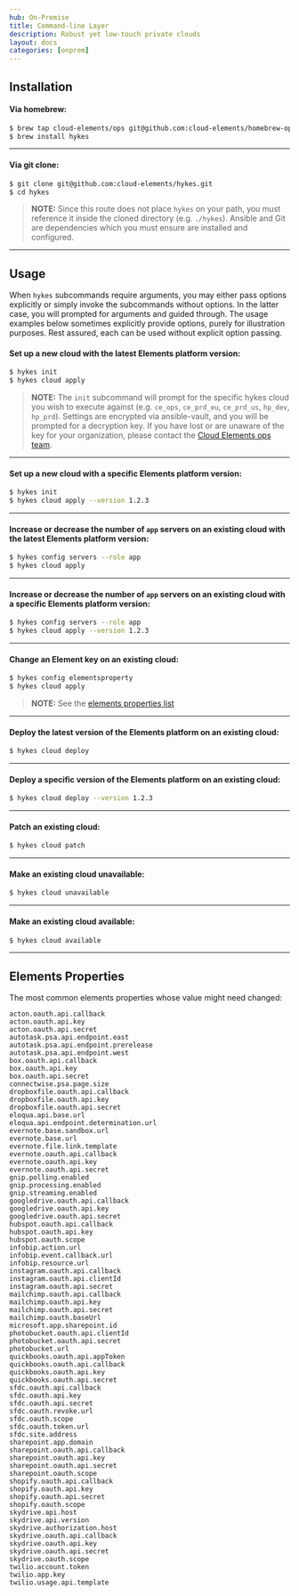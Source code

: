 ```yaml
---
hub: On-Premise
title: Command-line Layer
description: Robust yet low-touch private clouds
layout: docs
categories: [onprem]
---
```


## Installation

#### Via homebrew:

```bash
$ brew tap cloud-elements/ops git@github.com:cloud-elements/homebrew-ops.git
$ brew install hykes
```

---

#### Via git clone:

```bash
$ git clone git@github.com:cloud-elements/hykes.git
$ cd hykes
```

> __NOTE:__ Since this route does not place `hykes` on your path, you must reference it inside the
cloned directory (e.g. `./hykes`). Ansible and Git are dependencies which you must ensure are
installed and configured.

---

## Usage
When `hykes` subcommands require arguments, you may either pass options explicitly or simply invoke
the subcommands without options. In the latter case, you will prompted for arguments and guided
through. The usage examples below sometimes explicitly provide options, purely for illustration
purposes. Rest assured, each can be used without explicit option passing.

#### Set up a new cloud with the latest Elements platform version:

```bash
$ hykes init
$ hykes cloud apply
```

> __NOTE:__ The `init` subcommand will prompt for the specific hykes cloud you wish to execute
against (e.g. `ce_ops`, `ce_prd_eu`, `ce_prd_us`, `hp_dev`, `hp_prd`). Settings are encrypted via
ansible-vault, and you will be prompted for a decryption key. If you have lost or are unaware of the
key for your organization, please contact the
[Cloud Elements ops team](mailto:elements-ops@cloud-elements.com).

---

#### Set up a new cloud with a specific Elements platform version:

```bash
$ hykes init
$ hykes cloud apply --version 1.2.3
```

---

#### Increase or decrease the number of `app` servers on an existing cloud with the latest Elements platform version:

```bash
$ hykes config servers --role app
$ hykes cloud apply
```

---

#### Increase or decrease the number of `app` servers on an existing cloud with a specific Elements platform version:

```bash
$ hykes config servers --role app
$ hykes cloud apply --version 1.2.3
```

---

#### Change an Element key on an existing cloud:

```bash
$ hykes config elementsproperty
$ hykes cloud apply
```

> __NOTE:__ See the [elements properties list](#elements-properties)

---

#### Deploy the latest version of the Elements platform on an existing cloud:

```bash
$ hykes cloud deploy
```

---

#### Deploy a specific version of the Elements platform on an existing cloud:

```bash
$ hykes cloud deploy --version 1.2.3
```

---

#### Patch an existing cloud:

```bash
$ hykes cloud patch
```

---

#### Make an existing cloud unavailable:

```bash
$ hykes cloud unavailable
```

---

#### Make an existing cloud available:

```bash
$ hykes cloud available
```

---

## Elements Properties

The most common elements properties whose value might need changed:

```
acton.oauth.api.callback
acton.oauth.api.key
acton.oauth.api.secret
autotask.psa.api.endpoint.east
autotask.psa.api.endpoint.prerelease
autotask.psa.api.endpoint.west
box.oauth.api.callback
box.oauth.api.key
box.oauth.api.secret
connectwise.psa.page.size
dropboxfile.oauth.api.callback
dropboxfile.oauth.api.key
dropboxfile.oauth.api.secret
eloqua.api.base.url
eloqua.api.endpoint.determination.url
evernote.base.sandbox.url
evernote.base.url
evernote.file.link.template
evernote.oauth.api.callback
evernote.oauth.api.key
evernote.oauth.api.secret
gnip.polling.enabled
gnip.processing.enabled
gnip.streaming.enabled
googledrive.oauth.api.callback
googledrive.oauth.api.key
googledrive.oauth.api.secret
hubspot.oauth.api.callback
hubspot.oauth.api.key
hubspot.oauth.scope
infobip.action.url
infobip.event.callback.url
infobip.resource.url
instagram.oauth.api.callback
instagram.oauth.api.clientId
instagram.oauth.api.secret
mailchimp.oauth.api.callback
mailchimp.oauth.api.key
mailchimp.oauth.api.secret
mailchimp.oauth.baseUrl
microsoft.app.sharepoint.id
photobucket.oauth.api.clientId
photobucket.oauth.api.secret
photobucket.url
quickbooks.oauth.api.appToken
quickbooks.oauth.api.callback
quickbooks.oauth.api.key
quickbooks.oauth.api.secret
sfdc.oauth.api.callback
sfdc.oauth.api.key
sfdc.oauth.api.secret
sfdc.oauth.revoke.url
sfdc.oauth.scope
sfdc.oauth.token.url
sfdc.site.address
sharepoint.app.domain
sharepoint.oauth.api.callback
sharepoint.oauth.api.key
sharepoint.oauth.api.secret
sharepoint.oauth.scope
shopify.oauth.api.callback
shopify.oauth.api.key
shopify.oauth.api.secret
shopify.oauth.scope
skydrive.api.host
skydrive.api.version
skydrive.authorization.host
skydrive.oauth.api.callback
skydrive.oauth.api.key
skydrive.oauth.api.secret
skydrive.oauth.scope
twilio.account.token
twilio.app.key
twilio.usage.api.template
```
